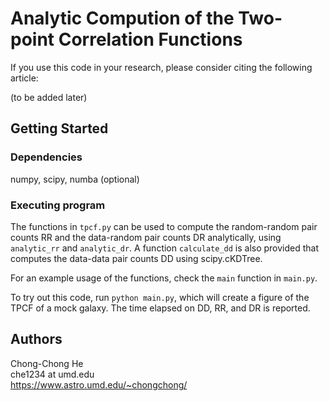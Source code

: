 # Analytic Compution of the Two-point Correlation Functions 

If you use this code in your research, please consider citing the
following article:

(to be added later)

## Getting Started

### Dependencies

numpy, scipy, numba (optional)

### Executing program

The functions in `tpcf.py` can be used to compute the random-random
pair counts RR and the data-random pair counts DR analytically, using
`analytic_rr` and `analytic_dr`. A function `calculate_dd` is also
provided that computes the data-data pair counts DD using scipy.cKDTree.

For an example usage of the functions, check the `main` function in `main.py`. 

To try out this code, run `python main.py`, which will create a figure
of the TPCF of a mock galaxy. The time elapsed on DD, RR, and DR is
reported.

## Authors

Chong-Chong He  
che1234 at umd.edu  
<https://www.astro.umd.edu/~chongchong/>
